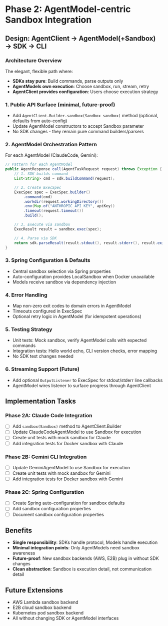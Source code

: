 # Phase 2: AgentModel-centric Sandbox Integration

## Design: AgentClient → AgentModel(+Sandbox) → SDK → CLI

### Architecture Overview
The elegant, flexible path where:
- **SDKs stay pure**: Build commands, parse outputs only
- **AgentModels own execution**: Choose sandbox, run, stream, retry
- **AgentClient provides configuration**: Users choose execution strategy

### 1. Public API Surface (minimal, future-proof)
- Add `AgentClient.Builder.sandbox(Sandbox sandbox)` method (optional, defaults from auto-config)
- Update AgentModel constructors to accept Sandbox parameter
- No SDK changes - they remain pure command builders/parsers

### 2. AgentModel Orchestration Pattern
For each AgentModel (ClaudeCode, Gemini):

```java
// Pattern for each AgentModel
public AgentResponse call(AgentTaskRequest request) throws Exception {
    // 1. SDK builds command
    List<String> cmd = sdk.buildCommand(request);

    // 2. Create ExecSpec
    ExecSpec spec = ExecSpec.builder()
        .command(cmd)
        .workdir(request.workingDirectory())
        .env(Map.of("ANTHROPIC_API_KEY", apiKey))
        .timeout(request.timeout())
        .build();

    // 3. Execute via sandbox
    ExecResult result = sandbox.exec(spec);

    // 4. Parse via SDK
    return sdk.parseResult(result.stdout(), result.stderr(), result.exitCode());
}
```

### 3. Spring Configuration & Defaults
- Central sandbox selection via Spring properties
- Auto-configuration provides LocalSandbox when Docker unavailable
- Models receive sandbox via dependency injection

### 4. Error Handling
- Map non-zero exit codes to domain errors in AgentModel
- Timeouts configured in ExecSpec
- Optional retry logic in AgentModel (for idempotent operations)

### 5. Testing Strategy
- Unit tests: Mock sandbox, verify AgentModel calls with expected commands
- Integration tests: Hello world echo, CLI version checks, error mapping
- No SDK test changes needed

### 6. Streaming Support (Future)
- Add optional `OutputListener` to ExecSpec for stdout/stderr line callbacks
- AgentModel wires listener to surface progress through AgentClient

## Implementation Tasks

### Phase 2A: Claude Code Integration
- [ ] Add `sandbox(Sandbox)` method to AgentClient.Builder
- [ ] Update ClaudeCodeAgentModel to use Sandbox for execution
- [ ] Create unit tests with mock sandbox for Claude
- [ ] Add integration tests for Docker sandbox with Claude

### Phase 2B: Gemini CLI Integration
- [ ] Update GeminiAgentModel to use Sandbox for execution
- [ ] Create unit tests with mock sandbox for Gemini
- [ ] Add integration tests for Docker sandbox with Gemini

### Phase 2C: Spring Configuration
- [ ] Create Spring auto-configuration for sandbox defaults
- [ ] Add sandbox configuration properties
- [ ] Document sandbox configuration properties

## Benefits
- **Single responsibility**: SDKs handle protocol, Models handle execution
- **Minimal integration points**: Only AgentModels need sandbox awareness
- **Future-proof**: New sandbox backends (AWS, E2B) plug in without SDK changes
- **Clean abstraction**: Sandbox is execution detail, not communication detail

## Future Extensions
- AWS Lambda sandbox backend
- E2B cloud sandbox backend
- Kubernetes pod sandbox backend
- All without changing SDK or AgentModel interfaces